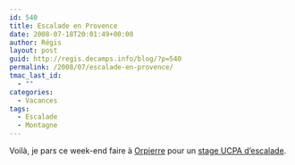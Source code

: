 ```yaml
---
id: 540
title: Escalade en Provence
date: 2008-07-18T20:01:49+00:00
author: Régis
layout: post
guid: http://regis.decamps.info/blog/?p=540
permalink: /2008/07/escalade-en-provence/
tmac_last_id:
  - ""
categories:
  - Vacances
tags:
  - Escalade
  - Montagne
---
```

Voilà, je pars ce week-end faire à [Orpierre](http://maps.google.fr/maps?f=q&hl=fr&geocode=&q=orpierre&sll=48.854007,2.398089&sspn=0.009078,0.018625&ie=UTF8&ll=43.860277,4.899902&spn=1.273356,2.384033&z=9) pour un [stage UCPA d&rsquo;escalade](http://www.ucpa-vacances.com/programme.aspx?programme=SFAORPM15&univers=100).